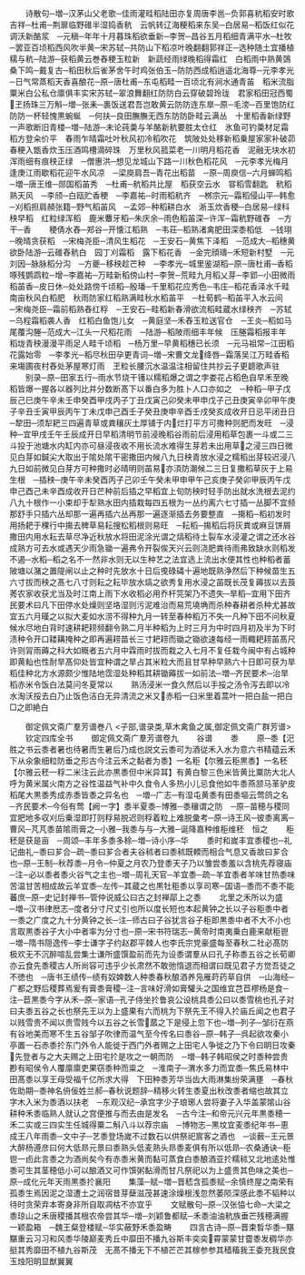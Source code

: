 <!-- { "loadSidebar": true } -->
　　诗散句─増─汉茅山父老歌─佳雨灌畦稻陆田亦复周唐李邕─负郭喜秔稻安时歌吉祥─杜甫─荆扉临野碓半湿捣香秔　云帆转辽海粳稻来东吴─白居易─稻饭红似花调沃新酪浆　─元稹─年年十月暮珠稻欲垂新─李贺─昌谷五月稻细青满平水─杜牧─罢亚百顷稻西风吹半黄─宋苏轼─共防山下稻凉叶晚翻翻郭祥正─选种随土宜播植穤与秔─陆游─获稻黄云巻舂稉玉粒新　新蔬经雨绿晚稻得霜红　白稻雨中熟黄鵶桑下鸣─戴复古─稻田秋后雀茅舍午时鸡张伯玉─防防西成稻逍遥北海尊─元李孝光─日气常蒸稻天香喜酿花─原─唐杜甫─东屯稻畦一百顷北有涧水通青苖　稻米流脂粟米白公私仓廪俱丰实宋苏轼─翠浪舞翻红防防白云穿破碧玲珑　君家稻田冠西蜀玊扬珠三万斛─増─张耒─裹饭送君吾岂敢黄云防防连东臯─原─毛滂─百里饱防红防防一杯轻愧黒蜿蜒　─何扶─良田膴膴无西东防防卧畦云满丛　十里稻香新绿野一声歌断旧青楼─増─陆游─未论莼羮与羊酪新秔要胜太仓红　氷鱼可钓羮材足霜稻方登籴价平　春雨乍晴霜吐叶秋风初冷稻吹花　筑陂处处移新稻乗屋家家补破茆　春粳入甑香炊玉压酒鸣槽滴碎珠　万里秋风菰菜老一川明月稻花香　泥融无块水初浑雨细有痕秧正绿　─僧惠洪─想见龙城山下路一川秋色稻花风　─元李孝光梅月逢庚江雨歇稻花迎午水风凉　─梁庾肩吾─青花出稻苗　─原─周庾信─六月蝉鸣稻　─増─唐王维─郧国稻苖秀　─杜甫─秔稻共比屋　稻获空云水　甞稻雪翻匙　秔稻熟天风　─李颀─白瓯贮香稉　─李嘉祐─时雨稻秔齐　─桞宗元─霜稻侵山平─韩愈─刈稻担肩頳张籍─野气稻苖风　─孟郊─种稻耕白水　淅玉炊香稉─白居易─绿科秧早稻　红粒绿浑稻　鹿米麞牙稻─朱庆余─雨色稻苖深─许浑─霜秔野碓舂　─方干─香
　　稉倩水舂─郑谷─开懐江稻熟　─韦荘─稻熟渚禽肥田深黍稻低　─钱珝─晚晴贪获稻　─宋梅尧臣─清风生稻花　─王安石─黄焦下泽稻　─范成大─稻穗黄欲卧陆游─云碓舂秔白　园丁刈霜稻　露下稻花香　─金完顔璹─禾短新村墅　─元刘因─脉脉稻分沟　─方夔─移秧趁芒种　─李孝光─城里鉴湖稻─原─唐杜甫─香稻啄残鹦鹉粒─增─李嘉祐─万畦新稻傍山村─李贺─荒畦九月稻乂芽─李郢─小田微雨稻苖香─皮日休─处处路傍千顷稻─殷璠─千里稻花应秀色─韦庄─稻花香泽水千畦　南亩秋风白稻肥　秋雨防家红稻熟满畦秋水稻苖平　─杜荀鹤─稻苖平入水云间　─宋梅尧臣─霜前稻熟舂红稃　─王安石─畦稻新春滑欲流稻畦蔵水绿秧齐　─苏轼─乌程霜稻袭人香　红稻白鱼饱儿女　─黄庭坚─禾舂玉粒送官仓　─王炎─稻如马尾覆沟塍─范成大─江头一尺稻花雨　─陆游─稻陂雨细丰年候　压塍霜稻报丰年　稻垅青秧漫漫平雨足人畦千顷稻　─杨万里─早黄稻穗已长须　─元马祖常─江田稻花露始零　─李孝光─稻尽秋田孕更青词─増─宋曹文龙绛唇─霜落吴江万畦香稻来塲圃夜村舂处茅屋寒灯雨　玊粒长腰沉水温温注相留住共抄云子更聼歌声驻
　　别录─原─田家五行─雨水节烧干镬以糯稻爆之谓之孛娄花占稻色自早禾至晚稻皆爆一握各以器列比并分数断髙下以番白多为胜卜人口亦如之　─种稻─甲子戊辰己巳庚午辛未壬申癸酉甲戌丙子丁丑戊寅己卯癸未甲申戊子己丑庚寅辛卯甲午庚子辛丑壬寅甲辰丙午丁未戊申己酉壬子癸丑庚申辛酉壬戌癸亥成收开日忌平闭丑日　─犂田─须犁耙三四遍青草或粪穰灰土厚铺于内烂打平方可撒种则肥而发旺　─浸种─宜甲戌壬午壬辰成开日早稻清明节前浸晚稻谷雨前后浸用稻草包裹一斗或二三斗投于池塘水内缸内亦可昼浸夜收不用长流水难得生芽若未出用草之浸三四日微见白芽如鍼尖大取出于隂处隂干密撒田内候八九日秧青放水浸之糯稻出芽较迟浸八九日如前微见白芽方可种撒时必晴明则苖易亦湏防潮候二三日复撒稻草灰于上易生根　─插秧─庚午辛未癸酉丙子己卯壬午癸未甲申甲午己亥庚子癸卯甲辰丙午戊申己酉己未辛酉成收开日芒种前后插之早稻宜上旬防秧时轻手防出就水洗根去泥约八九十根作一小束却于犁熟水田内插栽每四五根为一丛约离六七寸插一丛脚不宜频那舒手只插六丛却那一遍再插六丛再那一遍逐渐插去务要整直　─摥稻─稻初发时用扬耙于稞行中摥去稗草易耘搜松稻根则易旺　─耘稻─摥稻后将灰粪或麻豆饼屑撒田内用水耘去草尽净近秋放水将田泥涂光谓之熇稻待土裂车水浸灌之谓之还水谷成熟方可去水或遇天少雨急锄一遍弗令开裂俟天兴云则浇肥粪待雨弗致缺水则稻发不遏─水稻─稻之名不一然非水则无以生种艺之法宜选上流出水便其性也种稻者蓄陂塘以潴之置隄闸以止之种时先放水十日后曵碌碡十遍地既熟浄然后下种候苗生五六寸拔而秧之髙七八寸则耘之耘毕放水熇之欲秀复用水浸之苖既长茂复薅拔以去莨莠农家收获尤当及时江南上雨下水收稻必用乔杆笎架乃不遗失─旱稻─宜用下田齐民要术曰凡下田停水处燥则坚垎湿则污泥难治而易荒墝埆而杀种春耕者杀种尤甚故宜五六月暵之以拟大麦如水涝不得种九月一转至春种稻万不失一凡种下田不问秋夏候水尽地白背时速耕耙耢频翻令熟二月半种稻为上时三月为中时四月初及半为下时渍种令开口耧耩掩种之即再遍耢苗长三寸耙耢而锄之锄欲速每经一雨輙耙耢苖髙尺许则冐雨薅之科大如穊者五六月中霖雨时拔而栽之入七月不复任栽今闽中有占城种即黄籼也性耐旱髙仰处皆宜种谓之旱占其米粒大而且甘早种早熟六十日即可获为旱稻佳种北方水源颇少惟陆地霑湿处种稻其耕锄薅拔一如前法─増─齐民要术─治旱稻赤米令饭白法莫问冬夏常以
　　熟汤浸米一食久然后以手挼之汤令泻去即以冷水淘沃挼去白乃止饭色洁白无异清流之米又赤稻一臼米里着蒿叶一把白盐一把白□之即絶白

　　御定佩文斋广羣芳谱巻八
<子部,谱录类,草木禽鱼之属,御定佩文斋广群芳谱>
　　钦定四库全书
　　御定佩文斋广羣芳谱卷九
　　谷谱
　　黍
　　原─黍【汜胜之书云黍者暑也待暑而生暑后乃成也説文云黍可为酒従禾入水为意六书精蕴云禾下从氽象细粒防垂之形古今注云禾之黏者为黍】一名秬【尔雅云秬黒黍】一名秠【尔雅云秠一稃二米注云此亦黒黍但中米异耳】有黄白黎三色米皆黄比粟防大北人呼为黄米属火南方之谷性温益气补中久食令人多热小儿忌食他如牛黍燕颔马革驴皮稻尾大黒黍秀成赤黍皆黍之异名也　─増─广志─有湿屯黄黍有田黍塸云莺鸽之名　─齐民要术─今俗有莺【阙一字】黍半夏黍─博雅─黍穰谓之防　─原─苗穂与稷同宜肥地多収刈后乗湿即打则稃易脱迟则稃着粒上难脱彚考─原─诗王风─彼黍离离─曹风─芃芃黍苗隂雨膏之─小雅─我黍与与─大雅─诞降嘉种维秬维秠　恒之
　　秬秠是获是亩　─周颂─丰年多黍多稌─増─诗小序─华
　　黍时和嵗丰宜黍稷也─礼记曲礼─黍曰芗合─疏─黍曰芗合者夫谷秫者曰黍秫既輭而相合气息又香故曰芗合也─原─王制─秋荐黍─月令─仲夏之月农乃登黍天子乃以雏尝黍羞以含桃先荐寝庙─注─必以黍者黍火谷气之主也─増─周礼天官─羊宜黍─疏─羊宜黍者羊味甘热黍味苦温甘苦相成故云羊宜黍─左传─其蔵之也黒牡秬黍以享司寒─国语─黍而不黍不能蕃庶─原─史记封禅书─管仲说威公曰古之封禅鄗上之黍
　　北里之禾所以为盛　─増─汉书律厯志─度者分寸尺丈引也所以度长短也本起黄钟之长以子谷秬黍中者一黍之广度之九十分黄钟之长─注─师古曰子谷犹言谷子秬即黒黍中者不大不小也言取黒黍谷子大小中者率为分寸也─原─宋书符瑞志─黄帝时南夷乗白鹿来献秬鬯　─増─隋书隠逸传─李士谦字子约赵郡平棘人也李氏宗党豪盛每至春秋二社必髙防极欢无不沉醉喧乱尝集士谦所盛馔盈前而先为设黍谓羣从曰孔子称黍五谷之长荀卿亦云食先黍稷古人所尚容可违乎少长肃然不敢弛惰退而相谓曰既见君子方觉吾徒之不徳也　─唐书王绩传─绩有奴婢数人种黍春秋酿酒养凫雁莳药草自供　─山海经─广都之野后稷葬焉爰有膏黍膏稷─注─言味好滑如膏驩头之国维宜芑苣樛杨是食─注─苣黒黍今字从禾─原─家语─孔子侍坐扵鲁哀公设桃具黍公曰以黍雪桃也孔子对曰夫黍五谷之长也祭先王以为上盛果有六而桃为下祭先王不得入扵庙丘闻之也君子以贱雪贵不闻以贵雪贱今以五谷之长雪蓏之下是侵上忽下也─増─列子─邹衍在燕有谷地美而寒不生五谷邹子吹律而温气至今传名曰黍谷─原─韩子─呉起欲攻秦小亭置一石赤黍扵东门外令人能徙于西门外者赐之上田宅人争徙之乃下令曰眀日攻秦先登者与之大夫赐之上田宅扵是攻之一朝而防　─増─韩子韩昭侯之时黍种尝贵尠有昭侯令人覆廪廪吏果窃黍种而粜之　─淮南子─渭水多力而宜黍─焦氏易林中田髙黍以享王母受福千亿所求大得　下田种黍芳华当齿大雨淋集纷荣满壅　─春秋佐助期─黍神名侜佞姓兰郝─春秋说题辞─精移火转生黍夏出秋改黍者缩也故其立字木入米为黍酒以扶老　─东观汉纪─承宫字少子琅琊人尝将妻子入华盖蒙隂山谷耕种禾黍临熟人就认之宫便推与而去由是发名　─古今注─和帝元兴元年黒黍穂一禾二实或三四实生任城得粟二斛八斗以荐宗庙　─博物志─黒坟宜麦黍纪年书─恵成王八年雨黍─文中子─艺黍登场嵗不过数石以供祭祀賔客之酒也　─谈薮─王元景大醉杨遵彦曰何大低昻元景曰黍熟头低麦熟头昻黍麦俱有所以低昻─农桑通诀─秬鬯一卣此言黍之为酒尚矣今有赤黍米黄而黏可蒸食白黍酿酒亚扵糯秫又北地逺处惟黍可生其茎穂低小可以酿酒又可作馔粥黏滑而甘凡祭祀以为上盛贵其色味之美也─原─成化元年天雨黒黍扵襄阳
　　集藻─赋─増─晋嵇含孤黍赋─余慎终屋之南荣有孤黍生焉因泥之湿遭土之润宿昔芽蘖滋茂甚速涂燥根浅忽然萎陨深感此黍不韬种以待时贪荣弃本寄身非所自取凋枯不亦宜乎
　　文赋散句─原─汉张恊七命─大梁之黍琼山之禾唐稷播其根农帝尝其华─増─刘颖鲁都赋─禾黍油油秔族垂芒残穂满握一颖盈箱　─魏王粲登楼赋─华实蔽野禾黍盈畴
　　四言古诗─原─晋束晳华黍─黮黮重云习习和风黍华陵巅麦秀丘中靡田不播九谷斯丰奕奕霄蒙蒙甘霤黍发稠华亦挺其秀靡田不植九谷斯茂　无髙不播无下不植芒芒其稼参参其穑稸我王委充我民食玉烛阳眀显猷翼翼
